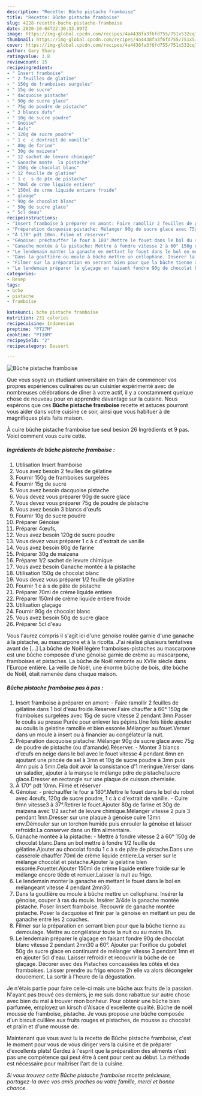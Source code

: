 ```yaml
---
description: "Recette: Bûche pistache framboise"
title: "Recette: Bûche pistache framboise"
slug: 4228-recette-buche-pistache-framboise
date: 2020-10-04T22:36:33.097Z
image: https://img-global.cpcdn.com/recipes/4a4438fa3f6fd755/751x532cq70/buche-pistache-framboise-photo-principale-de-la-recette.jpg
thumbnail: https://img-global.cpcdn.com/recipes/4a4438fa3f6fd755/751x532cq70/buche-pistache-framboise-photo-principale-de-la-recette.jpg
cover: https://img-global.cpcdn.com/recipes/4a4438fa3f6fd755/751x532cq70/buche-pistache-framboise-photo-principale-de-la-recette.jpg
author: Gary Sharp
ratingvalue: 3.8
reviewcount: 15
recipeingredient:
- " Insert framboise"
- " 2 feuilles de glatine"
- " 150g de framboises surgeles"
- " 15g de sucre"
- " dacquoise pistache"
- " 90g de sucre glace"
- " 75g de poudre de pistache"
- " 3 blancs dufs"
- " 10g de sucre poudre"
- " Gnoise"
- " 4ufs"
- " 120g de sucre poudre"
- " 1 c  c dextrait de vanille"
- " 80g de farine"
- " 30g de maizena"
- " 12 sachet de levure chimique"
- " Ganache monte  la pistache"
- " 150g de chocolat blanc"
- " 12 feuille de glatine"
- " 1 c  s de pte de pistache"
- " 70ml de crme liquide entiere"
- " 150ml de crme liquide entiere froide"
- " glaage"
- " 90g de chocolat blanc"
- " 50g de sucre glace"
- " 5cl deau"
recipeinstructions:
- "Insert framboise à préparer en amont: Faire ramollir 2 feuilles de gélatine dans 1 bol d&#39;eau froide.Reserver.Faire chauffer à 60° 150g de framboises surgelées avec 15g de sucre vitesse 2 pendant 3mn.Passer le coulis au presse Purée pour enlever les pépins.Une fois tiède ajouter au coulis la gelatine ramollie et bien essorée.Mélanger au fouet.Verser dans un moule à insert ou à financier au congélateur la nuit."
- "Préparation dacquoise pistache: Mélanger 90g de sucre glace avec 75g de poudre de pistache (ou d&#39;amande).Réserver. Monter 3 blancs d&#39;œufs en neige dans le bol avec le fouet vitesse 4 pendant 6mn en ajoutant une pincée de sel à 3mn et 10g de sucre poudre à 3mn puis 4mn puis à 5mn.Cela doit avoir la consistance d&#39;1 meringue.Verser dans un saladier, ajouter à la maryse le mélange pdre de pistache/sucre glace.Dresser en rectangle sur une plaque de cuisson chemisée."
- "À 170° pdt 10mn. Filmé et réserver"
- "Génoise: préchauffer le four à 180°.Mettre le fouet dans le bol du robot avec 4œufs, 120g de sucre poudre, 1 c à c d&#39;extrait de vanille. Cuire 9mn vitesse3 à 37°.Retirer le fouet.Ajouter 80g de farine et 30g de maizena avec 1/2 sachet de levure chimique.Mélanger vitesse 2 puis 3 pendant 1mn.Dresser sur une plaque à génoise cuire 12mn env.Démouler sur un torchon humide puis enrouler la génoise et laisser refroidir.La conserver dans un film alimentaire."
- "Ganache montée à la pistache: Mettre à fondre vitesse 2 à 60° 150g de chocolat blanc.Dans un bol mettre à fondre 1/2 feuille de gélatine.Ajouter au chocolat fondu 1 c à s de pâte de pistache.Dans une casserole chauffer 70ml de crème liquide entiere.La verser sur le mélange chocolat et pistache.Ajouter la gelatine bien essorée.Fouetter.Ajouter 150ml de crème liquide entiere froide sur le mélange encore tiède et remuer.Laisser la nuit au frigo."
- "Le lendemain monter la ganache en mettant le fouet dans le bol en mélangeant vitesse 4 pendant 2mn30."
- "Dans la gouttière ou moule à bûche mettre un cellophane. Insérer la génoise, couper à ras du moule. Insérer 3/4de la ganache montée pistache. Poser linsert framboise. Recouvrir de ganache montée pistache. Poser la dacquoise et finir par la génoise en mettant un peu de ganache entre les 2 couches."
- "Filmer sur la préparation en serrant bien pour que la bûche tienne au demoulage. Mettre au congélateur toute la nuit ou au moins 8h."
- "Le lendemain préparer le glaçage en faisant fondre 90g de chocolat blanc vitesse 2 pendant 2mn30 a 60°. Ajouter par l&#39;orifice du gobelet 50g de sucre glace en continuant de mélanger vitesse 3 pendant 1mn et en ajouter 5cl d&#39;eau. Laisser refroidir et recouvrir la bûche de ce glaçage. Décorer avec des Pistaches concassées les côtés et des framboises. Laisser prendre au frigo encore 2h elle va alors décongeler doucement. La sortir à l&#39;heure de la dégustation."
categories:
- Resep
tags:
- bche
- pistache
- framboise

katakunci: bche pistache framboise 
nutrition: 231 calories
recipecuisine: Indonesian
preptime: "PT27M"
cooktime: "PT30M"
recipeyield: "2"
recipecategory: Dessert

---
```



![Bûche pistache framboise](https://img-global.cpcdn.com/recipes/4a4438fa3f6fd755/751x532cq70/buche-pistache-framboise-photo-principale-de-la-recette.jpg)

Que vous soyez un étudiant universitaire en train de commencer vos propres expériences culinaires ou un cuisinier expérimenté avec de nombreuses célébrations de dîner à votre actif, il y a constamment quelque chose de nouveau pour en apprendre davantage sur la cuisine. Nous espérons que ces <strong> Bûche pistache framboise </strong> recette et astuces pourront vous aider dans votre cuisine ce soir, ainsi que vous habituer à de magnifiques plats faits maison.

<!--inarticleads1-->

À cuire bûche pistache framboise tue seul besion 26 Ingrédients et 9 pas. Voici comment vous cuire cette.

##### Ingrédients de bûche pistache framboise :

1. Utilisation  Insert framboise
1. Vous avez besoin  2 feuilles de gélatine
1. Fournir  150g de framboises surgelées
1. Fournir  15g de sucre
1. Vous avez besoin  dacquoise pistache
1. Vous devez vous préparer  90g de sucre glace
1. Vous devez vous préparer  75g de poudre de pistache
1. Vous avez besoin  3 blancs d&#39;œufs
1. Fournir  10g de sucre poudre
1. Préparer  Génoise
1. Préparer  4œufs,
1. Vous avez besoin  120g de sucre poudre
1. Vous devez vous préparer  1 c à c d&#39;extrait de vanille
1. Vous avez besoin  80g de farine
1. Préparer  30g de maizena
1. Préparer  1/2 sachet de levure chimique
1. Vous avez besoin  Ganache montée à la pistache
1. Utilisation  150g de chocolat blanc
1. Vous devez vous préparer  1/2 feuille de gélatine
1. Fournir  1 c à s de pâte de pistache
1. Préparer  70ml de crème liquide entiere
1. Préparer  150ml de crème liquide entiere froide
1. Utilisation  glaçage
1. Fournir  90g de chocolat blanc
1. Vous avez besoin  50g de sucre glace
1. Préparer  5cl d&#39;eau


Vous l&#39;aurez compris il s&#39;agît ici d&#39;une génoise roulée garnie d&#39;une ganache à la pistache, au mascarpone et à la ricotta. J&#39;ai réalisé plusieurs tentatives avant de […] La bûche de Noël légère framboises-pistaches au mascarpone est une bûche composée d&#39;une génoise garnie de crème au mascarpone, framboises et pistaches. La bûche de Noël remonte au XVIIe siècle dans l&#39;Europe entière. La veille de Noël, une énorme bûche de bois, dite bûche de Noël, était ramenée dans chaque maison. 

<!--inarticleads2-->

##### Bûche pistache framboise pas à pas :

1. Insert framboise à préparer en amont: - Faire ramollir 2 feuilles de gélatine dans 1 bol d&#39;eau froide.Reserver.Faire chauffer à 60° 150g de framboises surgelées avec 15g de sucre vitesse 2 pendant 3mn.Passer le coulis au presse Purée pour enlever les pépins.Une fois tiède ajouter au coulis la gelatine ramollie et bien essorée.Mélanger au fouet.Verser dans un moule à insert ou à financier au congélateur la nuit.
1. Préparation dacquoise pistache: Mélanger 90g de sucre glace avec 75g de poudre de pistache (ou d&#39;amande).Réserver. - Monter 3 blancs d&#39;œufs en neige dans le bol avec le fouet vitesse 4 pendant 6mn en ajoutant une pincée de sel à 3mn et 10g de sucre poudre à 3mn puis 4mn puis à 5mn.Cela doit avoir la consistance d&#39;1 meringue.Verser dans un saladier, ajouter à la maryse le mélange pdre de pistache/sucre glace.Dresser en rectangle sur une plaque de cuisson chemisée.
1. À 170° pdt 10mn. Filmé et réserver
1. Génoise: - préchauffer le four à 180°.Mettre le fouet dans le bol du robot avec 4œufs, 120g de sucre poudre, 1 c à c d&#39;extrait de vanille. - Cuire 9mn vitesse3 à 37°.Retirer le fouet.Ajouter 80g de farine et 30g de maizena avec 1/2 sachet de levure chimique.Mélanger vitesse 2 puis 3 pendant 1mn.Dresser sur une plaque à génoise cuire 12mn env.Démouler sur un torchon humide puis enrouler la génoise et laisser refroidir.La conserver dans un film alimentaire.
1. Ganache montée à la pistache: - Mettre à fondre vitesse 2 à 60° 150g de chocolat blanc.Dans un bol mettre à fondre 1/2 feuille de gélatine.Ajouter au chocolat fondu 1 c à s de pâte de pistache.Dans une casserole chauffer 70ml de crème liquide entiere.La verser sur le mélange chocolat et pistache.Ajouter la gelatine bien essorée.Fouetter.Ajouter 150ml de crème liquide entiere froide sur le mélange encore tiède et remuer.Laisser la nuit au frigo.
1. Le lendemain monter la ganache en mettant le fouet dans le bol en mélangeant vitesse 4 pendant 2mn30.
1. Dans la gouttière ou moule à bûche mettre un cellophane. Insérer la génoise, couper à ras du moule. Insérer 3/4de la ganache montée pistache. Poser linsert framboise. Recouvrir de ganache montée pistache. Poser la dacquoise et finir par la génoise en mettant un peu de ganache entre les 2 couches.
1. Filmer sur la préparation en serrant bien pour que la bûche tienne au demoulage. Mettre au congélateur toute la nuit ou au moins 8h.
1. Le lendemain préparer le glaçage en faisant fondre 90g de chocolat blanc vitesse 2 pendant 2mn30 a 60°. Ajouter par l&#39;orifice du gobelet 50g de sucre glace en continuant de mélanger vitesse 3 pendant 1mn et en ajouter 5cl d&#39;eau. Laisser refroidir et recouvrir la bûche de ce glaçage. Décorer avec des Pistaches concassées les côtés et des framboises. Laisser prendre au frigo encore 2h elle va alors décongeler doucement. La sortir à l&#39;heure de la dégustation.


Je n&#39;étais partie pour faire celle-ci mais une bûche aux fruits de la passion. N&#39;ayant pas trouvé ces derniers, je me suis donc rabattue sur autre chose avec bien du mal à trouver mon bonheur. Pour obtenir une bûche bien parfumée, employez un kirsch d&#39;Alsace d&#39;excellente qualité. Bûche de noël mousse de framboise, pistache. Je vous propose une bûche composée d&#39;un biscuit cuillère aux fruits rouges et pistaches, de mousse au chocolat et pralin et d&#39;une mousse de. 

<!--inarticleads1-->

<p>
Maintenant que vous avez lu la recette de Bûche pistache framboise, c'est le moment pour vous de vous diriger vers la cuisine et de préparer d'excellents plats! Gardez à l'esprit que la préparation des aliments n'est pas une compétence qui peut être à cent pour cent au début. La méthode est nécessaire pour maîtriser l'art de la cuisine.
</p>

<p>
<i>Si vous trouvez cette Bûche pistache framboise recette précieuse, partagez-la avec vos amis proches ou votre famille, merci et bonne chance.</i>
</p>
